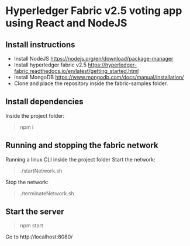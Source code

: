 # Hyperledger Fabric v2.5 voting app using React and NodeJS

## Install instructions
- Install NodeJS https://nodejs.org/en/download/package-manager
- Install hyperledger fabric v2.5 https://hyperledger-fabric.readthedocs.io/en/latest/getting_started.html
- Install MongoDB https://www.mongodb.com/docs/manual/installation/
- Clone and place the repository inside the fabric-samples folder.

## Install dependencies
Inside the project folder:
> npm i

## Running and stopping the fabric network
Running a linux CLI inside the project folder
Start the network: 
> ./startNetwork.sh

Stop the network:
> ./terminateNetwork.sh

## Start the server
> npm start

Go to http://localhost:8080/